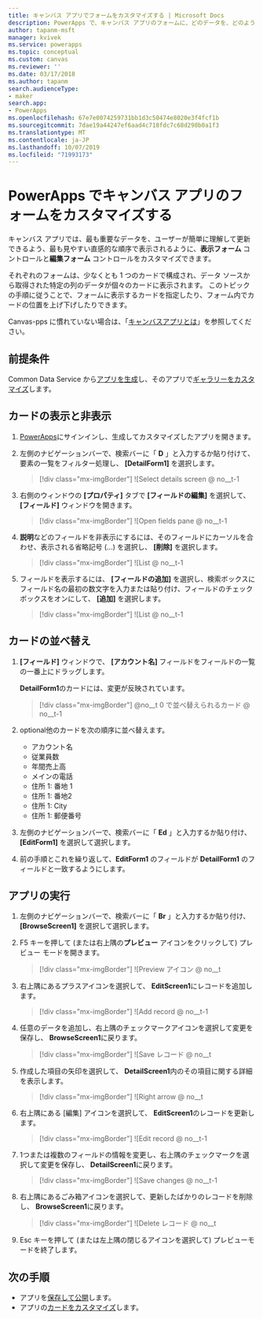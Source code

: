 ```yaml
---
title: キャンバス アプリでフォームをカスタマイズする | Microsoft Docs
description: PowerApps で、キャンバス アプリのフォームに、どのデータを、どのような順番で、どのコントロールに表示するかを指定します。
author: tapanm-msft
manager: kvivek
ms.service: powerapps
ms.topic: conceptual
ms.custom: canvas
ms.reviewer: ''
ms.date: 03/17/2018
ms.author: tapanm
search.audienceType:
- maker
search.app:
- PowerApps
ms.openlocfilehash: 67e7e0074259731bb1d3c50474e8020e3f4fcf1b
ms.sourcegitcommit: 7dae19a44247ef6aad4c718fdc7c68d298b0a1f3
ms.translationtype: MT
ms.contentlocale: ja-JP
ms.lasthandoff: 10/07/2019
ms.locfileid: "71993173"
---
```

# <a name="customize-a-canvas-app-form-in-powerapps"></a>PowerApps でキャンバス アプリのフォームをカスタマイズする

キャンバス アプリでは、最も重要なデータを、ユーザーが簡単に理解して更新できるよう、最も見やすい直感的な順序で表示されるように、**表示フォーム** コントロールと**編集フォーム** コントロールをカスタマイズできます。

それぞれのフォームは、少なくとも 1 つのカードで構成され、データ ソースから取得された特定の列のデータが個々のカードに表示されます。 このトピックの手順に従うことで、フォームに表示するカードを指定したり、フォーム内でカードの位置を上げ下げしたりできます。

Canvas-pps に慣れていない場合は、「[キャンバスアプリとは](getting-started.md)」を参照してください。

## <a name="prerequisites"></a>前提条件

Common Data Service から[アプリを生成](data-platform-create-app.md)し、そのアプリで[ギャラリーをカスタマイズ](customize-layout-sharepoint.md)します。

## <a name="show-and-hide-cards"></a>カードの表示と非表示

1. [PowerApps](http://web.powerapps.com?utm_source=padocs&utm_medium=linkinadoc&utm_campaign=referralsfromdoc)にサインインし、生成してカスタマイズしたアプリを開きます。

1. 左側のナビゲーションバーで、検索バーに「 **D** 」と入力するか貼り付けて、要素の一覧をフィルター処理し、 **[DetailForm1]** を選択します。

    > [!div class="mx-imgBorder"]
    > ![Select details screen @ no__t-1

1. 右側のウィンドウの **[プロパティ]** タブで **[フィールドの編集]** を選択して、 **[フィールド]** ウィンドウを開きます。

    > [!div class="mx-imgBorder"]
    > ![Open fields pane @ no__t-1

1. **説明**などのフィールドを非表示にするには、そのフィールドにカーソルを合わせ、表示される省略記号 (...) を選択し、 **[削除]** を選択します。

    > [!div class="mx-imgBorder"]
    > ![List @ no__t-1

1. フィールドを表示するには、 **[フィールドの追加]** を選択し、検索ボックスにフィールド名の最初の数文字を入力または貼り付け、フィールドのチェックボックスをオンにして、 **[追加]** を選択します。

    > [!div class="mx-imgBorder"]
    > ![List @ no__t-1

## <a name="reorder-the-cards"></a>カードの並べ替え

1. **[フィールド]** ウィンドウで、 **[アカウント名]** フィールドをフィールドの一覧の一番上にドラッグします。

    **DetailForm1**のカードには、変更が反映されています。

    > [!div class="mx-imgBorder"]
    > @no__t 0 で並べ替えられるカード @ no__t-1

1. optional他のカードを次の順序に並べ替えます。

    - アカウント名
    - 従業員数
    - 年間売上高
    - メインの電話
    - 住所 1: 番地 1
    - 住所 1: 番地2
    - 住所 1: City
    - 住所 1: 郵便番号

1. 左側のナビゲーションバーで、検索バーに「 **Ed** 」と入力するか貼り付け、 **[EditForm1]** を選択して選択します。

1. 前の手順とこれを繰り返して、**EditForm1** のフィールドが **DetailForm1** のフィールドと一致するようにします。

## <a name="run-the-app"></a>アプリの実行

1. 左側のナビゲーションバーで、検索バーに「 **Br** 」と入力するか貼り付け、 **[BrowseScreen1]** を選択して選択します。

1. F5 キーを押して (または右上隅の**プレビュー** アイコンをクリックして) プレビュー モードを開きます。

    > [!div class="mx-imgBorder"]
    > ![Preview アイコン @ no__t

1. 右上隅にあるプラスアイコンを選択して、 **EditScreen1**にレコードを追加します。

    > [!div class="mx-imgBorder"]
    > ![Add record @ no__t-1

1. 任意のデータを追加し、右上隅のチェックマークアイコンを選択して変更を保存し、 **BrowseScreen1**に戻ります。

    > [!div class="mx-imgBorder"]
    > ![Save レコード @ no__t

1. 作成した項目の矢印を選択して、 **DetailScreen1**内のその項目に関する詳細を表示します。

    > [!div class="mx-imgBorder"]
    > ![Right arrow @ no__t

1. 右上隅にある [編集] アイコンを選択して、 **EditScreen1**のレコードを更新します。

    > [!div class="mx-imgBorder"]
    > ![Edit record @ no__t-1

1. 1つまたは複数のフィールドの情報を変更し、右上隅のチェックマークを選択して変更を保存し、 **DetailScreen1**に戻ります。

    > [!div class="mx-imgBorder"]
    > ![Save changes @ no__t-1

1. 右上隅にあるごみ箱アイコンを選択して、更新したばかりのレコードを削除し、 **BrowseScreen1**に戻ります。

    > [!div class="mx-imgBorder"]
    > ![Delete レコード @ no__t

1. Esc キーを押して (または左上隅の閉じるアイコンを選択して) プレビューモードを終了します。

## <a name="next-steps"></a>次の手順

- アプリを[保存して公開](save-publish-app.md)します。
- アプリの[カードをカスタマイズ](customize-card.md)します。